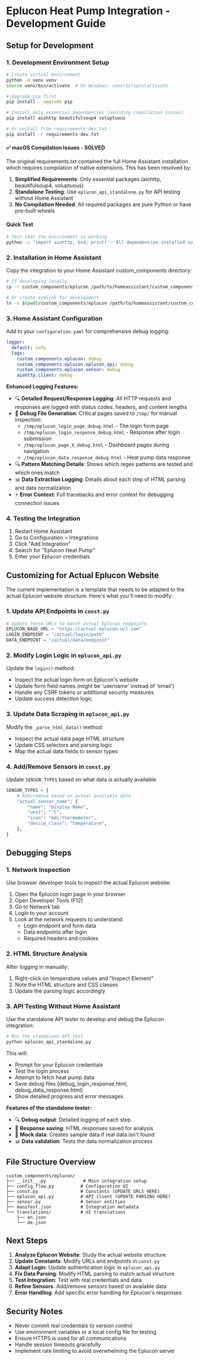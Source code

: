 # Eplucon Heat Pump Integration - Development Guide

## Setup for Development

### 1. Development Environment Setup

```bash
# Create virtual environment  
python -m venv venv
source venv/bin/activate  # On Windows: venv\Scripts\activate

# Upgrade pip first
pip install --upgrade pip

# Install only essential dependencies (avoiding compilation issues)
pip install aiohttp beautifulsoup4 voluptuous

# Or install from requirements-dev.txt
pip install -r requirements-dev.txt
```

#### ✅ macOS Compilation Issues - SOLVED

The original requirements.txt contained the full Home Assistant installation which requires compilation of native extensions. This has been resolved by:

1. **Simplified Requirements**: Only essential packages (aiohttp, beautifulsoup4, voluptuous)
2. **Standalone Testing**: Use `eplucon_api_standalone.py` for API testing without Home Assistant
3. **No Compilation Needed**: All required packages are pure Python or have pre-built wheels

#### Quick Test

```bash
# Test that the environment is working
python -c "import aiohttp, bs4; print('✅ All dependencies installed successfully')"
```

### 2. Installation in Home Assistant

Copy the integration to your Home Assistant custom_components directory:

```bash
# If developing locally
cp -r custom_components/eplucon /path/to/homeassistant/custom_components/

# Or create symlink for development
ln -s $(pwd)/custom_components/eplucon /path/to/homeassistant/custom_components/eplucon
```

### 3. Home Assistant Configuration

Add to your `configuration.yaml` for comprehensive debug logging:

```yaml
logger:
  default: info
  logs:
    custom_components.eplucon: debug
    custom_components.eplucon.eplucon_api: debug
    custom_components.eplucon.sensor: debug
    aiohttp.client: debug
```

**Enhanced Logging Features:**
- 🔍 **Detailed Request/Response Logging**: All HTTP requests and responses are logged with status codes, headers, and content lengths
- 💾 **Debug File Generation**: Critical pages saved to `/tmp/` for manual inspection:
  - `/tmp/eplucon_login_page_debug.html` - The login form page
  - `/tmp/eplucon_login_response_debug.html` - Response after login submission
  - `/tmp/eplucon_page_X_debug.html` - Dashboard pages during navigation
  - `/tmp/eplucon_data_response_debug.html` - Heat pump data response
- 🔍 **Pattern Matching Details**: Shows which regex patterns are tested and which ones match
- 📊 **Data Extraction Logging**: Details about each step of HTML parsing and data normalization
- ⚡ **Error Context**: Full tracebacks and error context for debugging connection issues

### 4. Testing the Integration

1. Restart Home Assistant
2. Go to Configuration > Integrations
3. Click "Add Integration"
4. Search for "Eplucon Heat Pump"
5. Enter your Eplucon credentials

## Customizing for Actual Eplucon Website

The current implementation is a template that needs to be adapted to the actual Eplucon website structure. Here's what you'll need to modify:

### 1. Update API Endpoints in `const.py`

```python
# Update these URLs to match actual Eplucon endpoints
EPLUCON_BASE_URL = "https://actual-eplucon-url.com"
LOGIN_ENDPOINT = "/actual/login/path"
DATA_ENDPOINT = "/actual/data/endpoint"
```

### 2. Modify Login Logic in `eplucon_api.py`

Update the `login()` method:
- Inspect the actual login form on Eplucon's website
- Update form field names (might be 'username' instead of 'email')
- Handle any CSRF tokens or additional security measures
- Update success detection logic

### 3. Update Data Scraping in `eplucon_api.py`

Modify the `_parse_html_data()` method:
- Inspect the actual data page HTML structure
- Update CSS selectors and parsing logic
- Map the actual data fields to sensor types

### 4. Add/Remove Sensors in `const.py`

Update `SENSOR_TYPES` based on what data is actually available:

```python
SENSOR_TYPES = {
    # Add/remove based on actual available data
    "actual_sensor_name": {
        "name": "Display Name",
        "unit": "°C",
        "icon": "mdi:thermometer",
        "device_class": "temperature",
    },
}
```

## Debugging Steps

### 1. Network Inspection

Use browser developer tools to inspect the actual Eplucon website:
1. Open the Eplucon login page in your browser
2. Open Developer Tools (F12)
3. Go to Network tab
4. Login to your account
5. Look at the network requests to understand:
   - Login endpoint and form data
   - Data endpoints after login
   - Required headers and cookies

### 2. HTML Structure Analysis

After logging in manually:
1. Right-click on temperature values and "Inspect Element"
2. Note the HTML structure and CSS classes
3. Update the parsing logic accordingly

### 3. API Testing Without Home Assistant

Use the standalone API tester to develop and debug the Eplucon integration:

```bash
# Run the standalone API test
python eplucon_api_standalone.py
```

This will:
- Prompt for your Eplucon credentials  
- Test the login process
- Attempt to fetch heat pump data
- Save debug files (debug_login_response.html, debug_data_response.html)
- Show detailed progress and error messages

**Features of the standalone tester:**
- 🔍 **Debug output**: Detailed logging of each step
- 💾 **Response saving**: HTML responses saved for analysis  
- 🔧 **Mock data**: Creates sample data if real data isn't found
- 📊 **Data validation**: Tests the data normalization process

## File Structure Overview

```
custom_components/eplucon/
├── __init__.py              # Main integration setup
├── config_flow.py          # Configuration UI
├── const.py                # Constants (UPDATE URLS HERE)
├── eplucon_api.py          # API client (UPDATE PARSING HERE)
├── sensor.py               # Sensor entities
├── manifest.json           # Integration metadata
└── translations/           # UI translations
    ├── en.json
    └── de.json
```

## Next Steps

1. **Analyze Eplucon Website**: Study the actual website structure
2. **Update Constants**: Modify URLs and endpoints in `const.py`
3. **Adapt Login**: Update authentication logic in `eplucon_api.py`
4. **Fix Data Parsing**: Modify HTML parsing to match actual structure
5. **Test Integration**: Test with real credentials and data
6. **Refine Sensors**: Add/remove sensors based on available data
7. **Error Handling**: Add specific error handling for Eplucon's responses

## Security Notes

- Never commit real credentials to version control
- Use environment variables or a local config file for testing
- Ensure HTTPS is used for all communications
- Handle session timeouts gracefully
- Implement rate limiting to avoid overwhelming the Eplucon server
